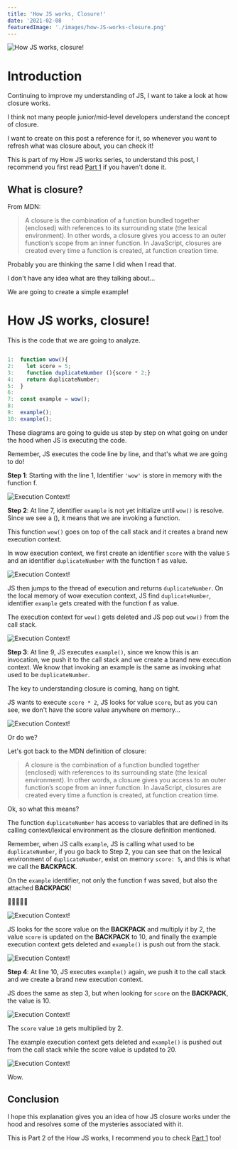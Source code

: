 ```yaml
---
title: 'How JS works, Closure!'
date: '2021-02-08   '
featuredImage: './images/how-JS-works-closure.png'
---
```


![How JS works, closure!](images/how-JS-works-closure.png)

# Introduction

Continuing to improve my understanding of JS, I want to take a look at how closure works.

I think not many people junior/mid-level developers understand the concept of closure.

I want to create on this post a reference for it, so whenever you want to refresh what was closure about, you can check it!

This is part of my How JS works series, to understand this post, I recommend you first read [Part 1](https://danielgg.com/how-javascript-works-basically/) if you haven't done it.

## What is closure?

From MDN:

>A closure is the combination of a function bundled together (enclosed) with references to its surrounding state (the lexical environment). In other words, a closure gives you access to an outer function’s scope from an inner function. In JavaScript, closures are created every time a function is created, at function creation time.

Probably you are thinking the same I did when I read that.

I don't have any idea what are they talking about...

We are going to create a simple example!

# How JS works, closure!

This is the code that we are going to analyze.

```javascript

1:  function wow(){
2:    let score = 5;
3:    function duplicateNumber (){score * 2;}
4:    return duplicateNumber;
5:  }
6:
7:  const example = wow();
8:
9:  example();
10: example();
```

These diagrams are going to guide us step by step on what going on under the hood when JS is executing the code.

Remember, JS executes the code line by line, and that's what we are going to do!

<b>Step 1</b>: Starting with the line 1, Identifier `'wow'` is store in memory with the function f.

![Execution Context!](images/closure1.png)

<b>Step 2</b>: At line 7, identifier `example` is not yet initialize until `wow()` is resolve. Since we see a (), it means that we are invoking a function. 

This function `wow()` goes on top of the call stack and it creates a brand new execution context.

In wow execution context, we first create an identifier `score` with the value `5` and an identifier `duplicateNumber` with the function f as value. 

![Execution Context!](images/closure2.png)

JS then jumps to the thread of execution and returns `duplicateNumber`. On the local memory of wow execution context, JS find `duplicateNumber`, identifier `example` gets created with the function f as value. 

The execution context for `wow()` gets deleted and JS pop out `wow()` from the call stack.

![Execution Context!](images/closure3.png)


<b>Step 3</b>: At line 9, JS executes `example()`, since we know this is an invocation, we push it to the call stack and we create a brand new execution context. We know that invoking an example is the same as invoking what used to be `duplicateNumber`.

The key to understanding closure is coming, hang on tight.

JS wants to execute `score * 2`, JS looks for value `score`, but as you can see, we don't have the score value anywhere on memory...

![Execution Context!](images/closure4.png)

Or do we?

Let's got back to the MDN definition of closure:

>A closure is the combination of a function bundled together (enclosed) with references to its surrounding state (the lexical environment). In other words, a closure gives you access to an outer function’s scope from an inner function. In JavaScript, closures are created every time a function is created, at function creation time.

Ok, so what this means?

The function `duplicateNumber` has access to variables that are defined in its calling context/lexical environment as the closure definition mentioned.

Remember, when JS calls `example`, JS is calling what used to be `duplicateNumber`, if you go back to Step 2, you can see that on the lexical environment of `duplicateNumber`, exist on memory `score: 5`, and this is what we call the <b>BACKPACK</b>.

On the `example` identifier, not only the function f was saved, but also the attached <b>BACKPACK</b>!   

🤯🤯🤯🤯🤯


![Execution Context!](images/closure5.png)

JS looks for the score value on the <b>BACKPACK</b> and multiply it by 2, the value `score` is updated on the <b>BACKPACK</b> to 10, and finally the example execution context gets deleted and `example()` is push out from the stack.

![Execution Context!](images/closure6.png)


<b>Step 4</b>: At line 10, JS executes `example()` again, we push it to the call stack and we create a brand new execution context. 

JS does the same as step 3, but when looking for `score` on the <b>BACKPACK</b>, the value is 10.

![Execution Context!](images/closure7.png)

The `score` value `10` gets multiplied by 2.

The example execution context gets deleted and `example()` is pushed out from the call stack while the score value is updated to 20.

![Execution Context!](images/closure8.png)

Wow.

## Conclusion

I hope this explanation gives you an idea of how JS closure works under the hood and resolves some of the mysteries associated with it.

This is Part 2 of the How JS works, I recommend you to check [Part 1](https://danielgg.com/how-javascript-works-basically/) too!